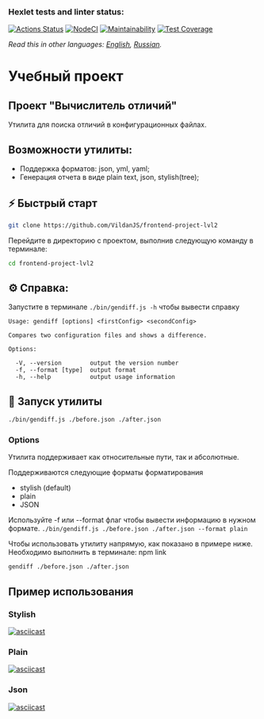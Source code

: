 ### Hexlet tests and linter status:
[![Actions Status](https://github.com/VildanJS/frontend-project-lvl2/workflows/hexlet-check/badge.svg)](https://github.com/VildanJS/frontend-project-lvl2/actions)
[![NodeCI](https://github.com/VildanJS/frontend-project-lvl2/actions/workflows/Github-Actions.yml/badge.svg)](https://github.com/VildanJS/frontend-project-lvl2/actions/workflows/Github-Actions.yml)
[![Maintainability](https://api.codeclimate.com/v1/badges/2aed6a559b72da8789d4/maintainability)](https://codeclimate.com/github/Giridhar108/frontend-project-lvl2/maintainability)
[![Test Coverage](https://api.codeclimate.com/v1/badges/2aed6a559b72da8789d4/test_coverage)](https://codeclimate.com/github/Giridhar108/frontend-project-lvl2/test_coverage)

*Read this in other languages: [English](README.ru.md), [Russian](README.ru.md).*

# Учебный проект

## Проект "Вычислитель отличий"

Утилита для поиска отличий в конфигурационных файлах.

## Возможности утилиты:

* Поддержка форматов: json, yml, yaml;
* Генерация отчета в виде plain text, json, stylish(tree);

## ⚡️ Быстрый старт

```bash
git clone https://github.com/VildanJS/frontend-project-lvl2
```

Перейдите в директорию с проектом, выполнив следующую команду в терминале:

```bash
cd frontend-project-lvl2
```

## ⚙️ Справка:
Запустите в терминале `./bin/gendiff.js -h` чтобы вывести справку
```
Usage: gendiff [options] <firstConfig> <secondConfig>

Compares two configuration files and shows a difference.

Options:

  -V, --version        output the version number
  -f, --format [type]  output format
  -h, --help           output usage information
```

## 🚀 Запуск утилиты

```bash
./bin/gendiff.js ./before.json ./after.json
```

### Options

Утилита поддерживает как относительные пути, так и абсолютные.

Поддерживаются следующие форматы форматирования
* stylish (default)
* plain
* JSON

Используйте -f или --format флаг чтобы вывести информацию в нужном формате.
`./bin/gendiff.js ./before.json ./after.json --format plain`

Чтобы использовать утилиту напрямую, как показано в примере ниже.
Необходимо выполнить в терминале: npm link
```bash
gendiff ./before.json ./after.json
```

## Пример использования
### Stylish
[![asciicast](https://asciinema.org/a/380750.svg)](https://asciinema.org/a/380750)

### Plain
[![asciicast](https://asciinema.org/a/k56y0xAy95Fzj7pGj9ty90oiN.svg)](https://asciinema.org/a/k56y0xAy95Fzj7pGj9ty90oiN)

### Json
[![asciicast](https://asciinema.org/a/m9yMDOx2bLLxAvyPVLQO40ICZ.svg)](https://asciinema.org/a/m9yMDOx2bLLxAvyPVLQO40ICZ)